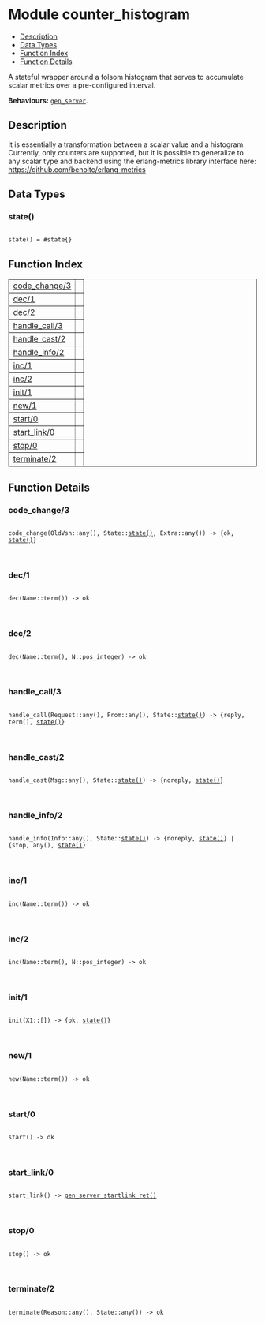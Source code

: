 

# Module counter_histogram #
* [Description](#description)
* [Data Types](#types)
* [Function Index](#index)
* [Function Details](#functions)

A stateful wrapper around a folsom histogram that serves to accumulate
scalar metrics over a pre-configured interval.

__Behaviours:__ [`gen_server`](gen_server.md).

<a name="description"></a>

## Description ##
It is essentially a
transformation between a scalar value and a histogram.
Currently, only counters are supported, but it is possible to generalize to
any scalar type and backend using the erlang-metrics library interface here:
https://github.com/benoitc/erlang-metrics
<a name="types"></a>

## Data Types ##




### <a name="type-state">state()</a> ###


<pre><code>
state() = #state{}
</code></pre>

<a name="index"></a>

## Function Index ##


<table width="100%" border="1" cellspacing="0" cellpadding="2" summary="function index"><tr><td valign="top"><a href="#code_change-3">code_change/3</a></td><td></td></tr><tr><td valign="top"><a href="#dec-1">dec/1</a></td><td></td></tr><tr><td valign="top"><a href="#dec-2">dec/2</a></td><td></td></tr><tr><td valign="top"><a href="#handle_call-3">handle_call/3</a></td><td></td></tr><tr><td valign="top"><a href="#handle_cast-2">handle_cast/2</a></td><td></td></tr><tr><td valign="top"><a href="#handle_info-2">handle_info/2</a></td><td></td></tr><tr><td valign="top"><a href="#inc-1">inc/1</a></td><td></td></tr><tr><td valign="top"><a href="#inc-2">inc/2</a></td><td></td></tr><tr><td valign="top"><a href="#init-1">init/1</a></td><td></td></tr><tr><td valign="top"><a href="#new-1">new/1</a></td><td></td></tr><tr><td valign="top"><a href="#start-0">start/0</a></td><td></td></tr><tr><td valign="top"><a href="#start_link-0">start_link/0</a></td><td></td></tr><tr><td valign="top"><a href="#stop-0">stop/0</a></td><td></td></tr><tr><td valign="top"><a href="#terminate-2">terminate/2</a></td><td></td></tr></table>


<a name="functions"></a>

## Function Details ##

<a name="code_change-3"></a>

### code_change/3 ###

<pre><code>
code_change(OldVsn::any(), State::<a href="#type-state">state()</a>, Extra::any()) -&gt; {ok, <a href="#type-state">state()</a>}
</code></pre>
<br />

<a name="dec-1"></a>

### dec/1 ###

<pre><code>
dec(Name::term()) -&gt; ok
</code></pre>
<br />

<a name="dec-2"></a>

### dec/2 ###

<pre><code>
dec(Name::term(), N::pos_integer) -&gt; ok
</code></pre>
<br />

<a name="handle_call-3"></a>

### handle_call/3 ###

<pre><code>
handle_call(Request::any(), From::any(), State::<a href="#type-state">state()</a>) -&gt; {reply, term(), <a href="#type-state">state()</a>}
</code></pre>
<br />

<a name="handle_cast-2"></a>

### handle_cast/2 ###

<pre><code>
handle_cast(Msg::any(), State::<a href="#type-state">state()</a>) -&gt; {noreply, <a href="#type-state">state()</a>}
</code></pre>
<br />

<a name="handle_info-2"></a>

### handle_info/2 ###

<pre><code>
handle_info(Info::any(), State::<a href="#type-state">state()</a>) -&gt; {noreply, <a href="#type-state">state()</a>} | {stop, any(), <a href="#type-state">state()</a>}
</code></pre>
<br />

<a name="inc-1"></a>

### inc/1 ###

<pre><code>
inc(Name::term()) -&gt; ok
</code></pre>
<br />

<a name="inc-2"></a>

### inc/2 ###

<pre><code>
inc(Name::term(), N::pos_integer) -&gt; ok
</code></pre>
<br />

<a name="init-1"></a>

### init/1 ###

<pre><code>
init(X1::[]) -&gt; {ok, <a href="#type-state">state()</a>}
</code></pre>
<br />

<a name="new-1"></a>

### new/1 ###

<pre><code>
new(Name::term()) -&gt; ok
</code></pre>
<br />

<a name="start-0"></a>

### start/0 ###

<pre><code>
start() -&gt; ok
</code></pre>
<br />

<a name="start_link-0"></a>

### start_link/0 ###

<pre><code>
start_link() -&gt; <a href="#type-gen_server_startlink_ret">gen_server_startlink_ret()</a>
</code></pre>
<br />

<a name="stop-0"></a>

### stop/0 ###

<pre><code>
stop() -&gt; ok
</code></pre>
<br />

<a name="terminate-2"></a>

### terminate/2 ###

<pre><code>
terminate(Reason::any(), State::any()) -&gt; ok
</code></pre>
<br />

